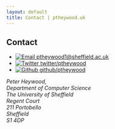 ```yaml
---
layout: default
title: Contact | ptheywood.uk
---
```


<section id="contact" class="content">
    <div class="wrapper">
        <div class="container-fluid">
            <div class="row">
                <div class="col-xs-12">
                    <h2 class="sub-header"><span>Contact</span></h2>
                    <div class="row">
                        <div class="col-xs-12 col-sm-6 text-right text-center-xs">
                        <p>
                            <ul class="vertical-contact-list">
                                <li>
                                    <a href="mailto:ptheywood1@sheffield.ac.uk">
                                        <img src="{{ site.baseurl }}/img/font-awesome/envelope_5ea9dd_64.png" alt="Email" class="hidden-xs"/>
                                        ptheywood1@sheffield.ac.uk
                                    </a>
                                </li>
                                <li>
                                    <a href="http://twitter.com/ptheywood">
                                        <img src="{{ site.baseurl }}/img/twitter/Twitter_logo_blue.png" alt="Twitter" />
                                        twitter/ptheywood
                                    </a>
                                </li>
                                <li>
                                    <a href="https://github.com/ptheywood">
                                        <img src="{{ site.baseurl }}/img/github/GitHub-Mark-64px.png" alt="Github" />
                                        github/ptheywood
                                    </a>
                                </li>
                            </ul>
                        </p>
                        </div>
                        <div class="col-xs-12 col-sm-6 text-left text-center-xs">
                            <p>
                                <address>
                                    Peter Heywood, <br />
                                    Department of Computer Science <br />
                                    The University of Sheffield <br />
                                    Regent Court <br />
                                    211 Portobello <br />
                                    Sheffield <br />
                                    S1 4DP
                                </address>
                            </p>
                        </div>
                    </div>
                </div>
            </div>
        </div>
    </div>
</section>
